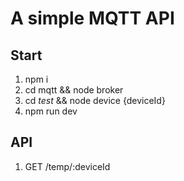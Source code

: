# A simple MQTT API

## Start
1. npm i
1. cd mqtt && node broker
1. cd _test_ && node device {deviceId}
1. npm run dev

## API
1. GET /temp/:deviceId